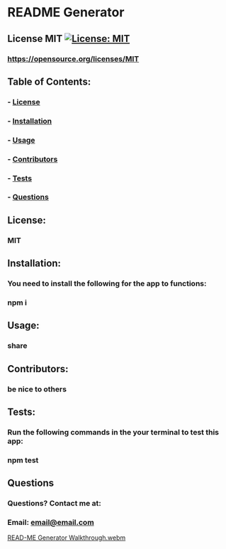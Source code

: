 
  
  # README Generator
  ## License MIT [![License: MIT](https://img.shields.io/badge/License-MIT-yellow.svg)](https://opensource.org/licenses/MIT)
  ### https://opensource.org/licenses/MIT

  ## Table of Contents:
  ### - [License](#license)
  ### - [Installation](#installation)
  ### - [Usage](#usage)
  ### - [Contributors](#contributors)
  ### - [Tests](#tests)
  ### - [Questions](#questions)

  ## License:
  ### MIT

  ## Installation:
  ### You need to install the following for the app to functions:
  ### npm i

  ## Usage:
  ### share

  ## Contributors:
  ### be nice to others

  ## Tests:
  ### Run the following commands in the your terminal to test this app:
  ### npm test

  ## Questions 
  ### Questions? Contact me at:
  ### Email: email@email.com
[READ-ME Generator Walkthrough.webm](https://user-images.githubusercontent.com/112136706/221523020-0b7b19d4-3126-4557-94c9-0de3508c9252.webm)
